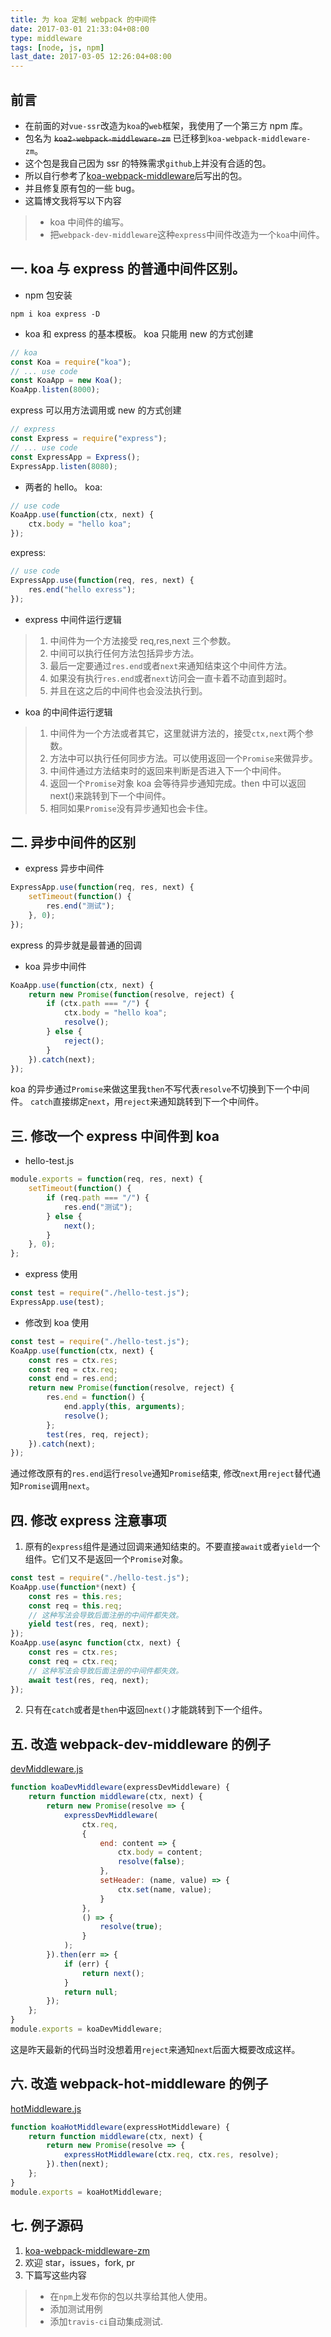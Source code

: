 ```yaml
---
title: 为 koa 定制 webpack 的中间件
date: 2017-03-01 21:33:04+08:00
type: middleware
tags: [node, js, npm]
last_date: 2017-03-05 12:26:04+08:00
---
```


## 前言

-   在前面的对`vue-ssr`改造为`koa`的`web`框架，我使用了一个第三方 npm 库。
-   包名为 ~~`koa2-webpack-middleware-zm`~~ 已迁移到`koa-webpack-middleware-zm`。
-   这个包是我自己因为 ssr 的特殊需求`github`上并没有合适的包。
-   所以自行参考了[koa-webpack-middleware](ttps://github.com/leecade/koa-webpack-middleware)后写出的包。
-   并且修复原有包的一些 bug。
-   这篇博文我将写以下内容

> -   koa 中间件的编写。
> -   把`webpack-dev-middleware`这种`express`中间件改造为一个`koa`中间件。

<!--more-->

## 一. koa 与 express 的普通中间件区别。

-   npm 包安装

```shell
npm i koa express -D
```

-   koa 和 express 的基本模板。
    koa 只能用 new 的方式创建

```javascript
// koa
const Koa = require("koa");
// ... use code
const KoaApp = new Koa();
KoaApp.listen(8000);
```

express 可以用方法调用或 new 的方式创建

```javascript
// express
const Express = require("express");
// ... use code
const ExpressApp = Express();
ExpressApp.listen(8080);
```

-   两者的 hello。
    koa:

```javascript
// use code
KoaApp.use(function(ctx, next) {
    ctx.body = "hello koa";
});
```

express:

```javascript
// use code
ExpressApp.use(function(req, res, next) {
    res.end("hello exress");
});
```

-   express 中间件运行逻辑

> 1. 中间件为一个方法接受 req,res,next 三个参数。
> 2. 中间可以执行任何方法包括异步方法。
> 3. 最后一定要通过`res.end`或者`next`来通知结束这个中间件方法。
> 4. 如果没有执行`res.end`或者`next`访问会一直卡着不动直到超时。
> 5. 并且在这之后的中间件也会没法执行到。

-   koa 的中间件运行逻辑

> 1. 中间件为一个方法或者其它，这里就讲方法的，接受`ctx,next`两个参数。
> 2. 方法中可以执行任何同步方法。可以使用返回一个`Promise`来做异步。
> 3. 中间件通过方法结束时的返回来判断是否进入下一个中间件。
> 4. 返回一个`Promise`对象 koa 会等待异步通知完成。then 中可以返回 next()来跳转到下一个中间件。
> 5. 相同如果`Promise`没有异步通知也会卡住。

## 二. 异步中间件的区别

-   express 异步中间件

```javascript
ExpressApp.use(function(req, res, next) {
    setTimeout(function() {
        res.end("测试");
    }, 0);
});
```

express 的异步就是最普通的回调

-   koa 异步中间件

```javascript
KoaApp.use(function(ctx, next) {
    return new Promise(function(resolve, reject) {
        if (ctx.path === "/") {
            ctx.body = "hello koa";
            resolve();
        } else {
            reject();
        }
    }).catch(next);
});
```

koa 的异步通过`Promise`来做这里我`then`不写代表`resolve`不切换到下一个中间件。
`catch`直接绑定`next`，用`reject`来通知跳转到下一个中间件。

## 三. 修改一个 express 中间件到 koa

-   hello-test.js

```javascript
module.exports = function(req, res, next) {
    setTimeout(function() {
        if (req.path === "/") {
            res.end("测试");
        } else {
            next();
        }
    }, 0);
};
```

-   express 使用

```javascript
const test = require("./hello-test.js");
ExpressApp.use(test);
```

-   修改到 koa 使用

```javascript
const test = require("./hello-test.js");
KoaApp.use(function(ctx, next) {
    const res = ctx.res;
    const req = ctx.req;
    const end = res.end;
    return new Promise(function(resolve, reject) {
        res.end = function() {
            end.apply(this, arguments);
            resolve();
        };
        test(res, req, reject);
    }).catch(next);
});
```

通过修改原有的`res.end`运行`resolve`通知`Promise`结束,
修改`next`用`reject`替代通知`Promise`调用`next`。

## 四. 修改 express 注意事项

1. 原有的`express`组件是通过回调来通知结束的。不要直接`await`或者`yield`一个组件。它们又不是返回一个`Promise`对象。

```javascript
const test = require("./hello-test.js");
KoaApp.use(function*(next) {
    const res = this.res;
    const req = this.req;
    // 这种写法会导致后面注册的中间件都失效。
    yield test(res, req, next);
});
KoaApp.use(async function(ctx, next) {
    const res = ctx.res;
    const req = ctx.req;
    // 这种写法会导致后面注册的中间件都失效。
    await test(res, req, next);
});
```

2. 只有在`catch`或者是`then`中返回`next()`才能跳转到下一个组件。

## 五. 改造 webpack-dev-middleware 的例子

[devMiddleware.js](https://github.com/zeromake/koa-webpack-middleware-zm/blob/master/lib/devMiddleware.js)

```javascript
function koaDevMiddleware(expressDevMiddleware) {
    return function middleware(ctx, next) {
        return new Promise(resolve => {
            expressDevMiddleware(
                ctx.req,
                {
                    end: content => {
                        ctx.body = content;
                        resolve(false);
                    },
                    setHeader: (name, value) => {
                        ctx.set(name, value);
                    }
                },
                () => {
                    resolve(true);
                }
            );
        }).then(err => {
            if (err) {
                return next();
            }
            return null;
        });
    };
}
module.exports = koaDevMiddleware;
```

这是昨天最新的代码当时没想着用`reject`来通知`next`后面大概要改成这样。

## 六. 改造 webpack-hot-middleware 的例子

[hotMiddleware.js](https://github.com/zeromake/koa-webpack-middleware-zm/blob/master/lib/hotMiddleware.js)

```javascript
function koaHotMiddleware(expressHotMiddleware) {
    return function middleware(ctx, next) {
        return new Promise(resolve => {
            expressHotMiddleware(ctx.req, ctx.res, resolve);
        }).then(next);
    };
}
module.exports = koaHotMiddleware;
```

## 七. 例子源码

1. [koa-webpack-middleware-zm](https://github.com/zeromake/koa-webpack-middleware-zm)
2. 欢迎 star，issues，fork, pr
3. 下篇写这些内容

> -   在`npm`上发布你的包以共享给其他人使用。
> -   添加测试用例
> -   添加`travis-ci`自动集成测试.
